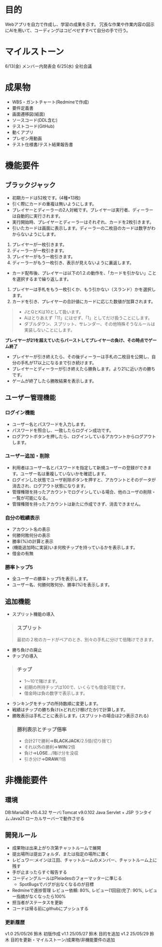 # 目的
Webアプリを自力で作成し、学習の成果を示す。
冗長な作業や作業内容の図示にAIを用いて、コーディングはコピペせずすべて自分の手で行う。

# マイルストーン
6/13(金) メンバー内発表会
6/25(水) 全社会議

# 成果物
- WBS・ガントチャート(Redmineで作成)
- 要件定義書
- 画面遷移図(紙面)
- ソースコード(DDL含む)
- テストコード(GitHub)
- 動くアプリ
- プレゼン用動画
- テスト仕様書/テスト結果報告書


# 機能要件
## ブラックジャック
- 初期カードは52枚です。(4種*13枚)
- 引く際にカードの重複は無いようにします。
- プレイヤーとディーラーの2人対戦です。プレイヤーは実行者、ディーラーは自動的に実行されます。
- 実行開始時、プレイヤーとディーラーはそれぞれ、カードを2枚引きます。
- 引いたカードは画面に表示します。ディーラーの二枚目のカードは数字がわからないようにします。
1. プレイヤーが一枚引きます。
2. ディーラーが一枚引きます。
3. プレイヤーがもう一枚引きます。
4. ディーラーがもう一枚引き、表示が見えないように裏返します。

- カード配布後、プレイヤーは以下の1.2.の動作を、「カードを引かない」ことを選択するまで繰り返します。
1. プレイヤーは手札をもう一枚引くか、もう引かない（スランド）かを選択します。
2. カードを引き、プレイヤーの合計値にカードに応じた数値が加算されます。
>- JとQとKは10として扱います。
>- Aはとりあえず「11」にはせず、「1」としてだけ扱うことにします。
>- ダブルダウン、スプリット、サレンダー、その他特殊そうなルールは実装しないことにします。

**プレイヤーが21を超えていたらバーストしてプレイヤーの負け、その時点でゲーム終了**

- プレイヤーが引き終えたら、その後ディーラーは手札の二枚目を公開し、自分の手札が17以上になるまで引き続けます。
- プレイヤーとディーラーが引き終えたら勝負します。より21に近い方の勝ちです。
- ゲームが終了したら勝敗結果を表示します。

## ユーザー管理機能
### ログイン機能
- ユーザー名とパスワードを入力します。
- パスワードを照合し、一致したらログイン成功です。
- ログアウトボタンを押したら、ログインしているアカウントからログアウトします。
### ユーザー追加・削除
- 利用者はユーザー名とパスワードを指定して新規ユーザーの登録ができます。ユーザー名は重複していないかを確認します。
- ログインした状態でユーザ削除ボタンを押すと、アカウントとそのデータが消去され、ログアウト状態になります。
- 管理権限を持ったアカウントでログインしている場合、他のユーザの削除・一覧が可能になる。
- 管理権限を持ったアカウントは新たに作成できず、消去できません。
### 自分の戦績表示
- アカウント名の表示
- 何勝何敗何分の表示
- 勝率(%)の計算と表示
- (機能追加時に実装)いま何枚チップを持っているかを表示します。
- 借金の有無
### 勝率トップ5
- 全ユーザーの勝率トップ5を表示します。
- ユーザー名、何勝何敗何分、勝率(%)を表示します。

## 追加機能
- スプリット機能の導入
>### スプリット
> 最初の２枚のカードがペアのとき、別々の手札に分けて倍賭けできます。
- 勝ち負けの廃止
- チップの導入
>### チップ
>-  1～10で賭けます。
>-	初期の所持チップは100で、いくらでも借金可能です。
>-  借金時は負の数字で表示します。
- ランキングをチップの所持数順に変更します。
- 戦績はチップの勝ち負け(±どれだけ稼げたか)で計算します。
- 勝敗表示は手札ごとに表示します。(スプリットの場合は2つ表示される)
>### 勝利表示とチップ倍率
>- 合計21で勝利⇒**BLACKJACK**/2.5倍(切り捨て)
>- それ以外の勝利⇒**WIN**/2倍
>- 負け⇒**LOSE**.../賭け分を没収
>- 引き分け⇒**DRAW**/1倍

# 非機能要件
## 環境
DB:MariaDB v10.4.32
サーバ:Tomcat v9.0.102
Java Servlet + JSP
ランタイム:Java21
ローカルサーバーで動作させる

## 開発ルール
- 成果物は出来上がり次第チャットルームで展開
- 提出場所は提出フォルダ、または指定の場所に置く
- レビュワー:メインは江田、チャットルームのメンバー、チャットルーム上に残す
- 手が止まったらすぐ報告する
- コーディングルールはPleiadesのフォーマッターに準じる
  - SpotBugsでバグが出なくなるのが目標
- Redmineで進捗管理
レビュー依頼: 80%, レビュー(1回目)完了: 90%, レビュー指摘がなくなったら100%
- 担当者がステータスを更新
- コードは帰る前にgithubにプッシュする


### 更新履歴
v1.0 25/05/26 鈴木 初版作成
v1.1 25/05/27 鈴木 目的を追加
v1.2 25/05/29 鈴木 目的を更新・マイルストーン/成果物/非機能要件の追加